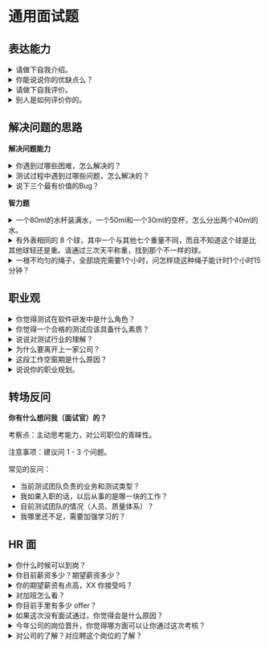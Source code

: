 
# 通用面试题

## 表达能力

<details>
  <summary>请做下自我介绍。</summary>

完整的自我介绍包括姓名、年纪、学历背景、工作经历、特长或优势、工作职责与业绩（整体凝练即可，不必展开说）、管理范围、为什么来面试等。

结束时，有个结束语比如“谢谢”，把提问权还给对方。

考察点： 

- 初步了解面试者，并对面试者做初步判断
- 语言组织和表达能力，条理性、逻辑性

应当做到：

- 时间控制在 1 - 2 分钟。
- 重点放前面阐述（人的注意力一开始会比较集中，也以免被打断来不及说），详略分配得当，过程中注意眼神交流，坐姿/站姿。
- 全神贯注，坚定自信，语速切忌过快或过慢。

应当避免：

- 长篇大论，“背诵式”。
- 不顾面试官反应，一味按照提前准备好的去说。
- “忘词”或者各种情况导致的紧张。

</details>

<details>
  <summary>你能说说你的优缺点么？</summary>

面试前至少准备 3-5 个优点、真实但无碍面试的缺点，另外为每个优缺点找到真实的事例。

提示：

- 优点
    - 学习类
        - 非常喜欢学习
        - 经常思考总结，习惯记笔记
        - 喜欢探寻事情的本质
    - 工作类
    - 生活类
        - 性格很好、脾气好
        - 真诚谦虚
- 缺点
    - 做事比较细心，所以有时会显得没效率
    - 强迫症、追求完美
    - 性格内向、不喜欢交际

应当避免：

- 不要说自己非常严重的毛病（如我做事很不细心），否则 offer 容易没戏。
- 不要强行把优点说成缺点，也不要说自己没缺点。
</details>

<details>
  <summary>请做下自我评价。</summary>


</details>

<details>
  <summary>别人是如何评价你的。</summary>


</details>


## 解决问题的思路

**解决问题能力**

<details>
  <summary>你遇到过哪些困难，怎么解决的？</summary>

考察点：
* 考察个人是否做过真正有压力的事情
* 考察个人面对压力的工作态度是否积极
* 困难的事情是为别人还是为自己



</details>

<details>
  <summary>测试过程中遇到过哪些问题，怎么解决的？</summary>


</details>

<details>
  <summary>说下三个最有价值的Bug？</summary>

考察点：

- 怎么发现的？怎么解决的？怎么预防后续问题？

等价问法：

- 你印象最深的Bug是什么，怎么发现和解决的？
- 遇到的逻辑性最强的一个BUG是什么？

</details>

**智力题**

<details>
  <summary>一个80ml的水杯装满水，一个50ml和一个30ml的空杯，怎么分出两个40ml的水。</summary>

思路：80杯倒满50杯，50杯倒满30杯，剩20ml，重复一次，得到40ml。

具体步骤（数值代表水量，单位ml）：

| 80杯 | 50杯 | 30杯 |
|:-:|:-:|:-:|
| 80 | 0 | 0 |
| 30 | 50 | 0 |
| 30 | 20 | 30 |
| 60 | 20 | 0 |
| 60 | 0 | 20 |
| 10 | 50 | 20 |
| 10 | 40 | 30 |
| 40 | 40 | 0 |

</details>

<details>
  <summary>有外表相同的 8 个球，其中一个与其他七个重量不同，而且不知道这个球是比其他球轻还是重。请通过三次天平称重，找到那个不一样的球。</summary>

给 8 个球分别编号为 1 到 8，记目标球为 X，X 所在的组为目标组，非 X 所在组为对照组。

1. 将八个球分成两组，A 组：1/2/3/4，B组：5/6/7/8。将 A 组再分成两组，A1：1/2，A2：3/4，对 A1 和 A2 称重，如果平衡，则 X 在 B组，否则在 A 组。现在目标组球数等于 4。
2. 从目标组取出两个球，从对照组取出两个球，进行称重。如果一样重，则 X 在目标组剩余的两个球里，否则 X 在刚才取出的两个球里。现在目标组球数等于 2。
3. 从目标组中取出一个球，从对照组取出一个球，进行称重。如果平衡，则 X 为目标组未取出的那个，否则是目标组刚取出的这个。

</details>

<details>
  <summary>一根不均匀的绳子，全部烧完需要1个小时，问怎样烧这种绳子能计时1个小时15分钟？</summary>

解决问题的关键在于如何计时 15 分钟。

注意到这样一个事实，如果同时点燃不均匀绳子的两端，那么所需要的时间为从一端点燃所需时间的一半。推导过程见附录A。

1. 因此要计时 15 分钟，就要从绳子两端同时点燃，但一根完整的绳子即使同时点燃，也只能计时 30 分钟。
2. 为了计时 15 分钟，我们需要一根全部烧完需要 30 分钟的绳子。如果让一根绳子分两次烧，先烧 30 分钟，则绳子的剩余一半烧完刚好也是 30 分钟。
3. 根据第 1 点，我们可以计时 30 分钟。

至此，所有条件都满足了，我们再反推回去。

1. 拿出绳子 A 和 绳子 B，同时点燃 A 的两端和 B 的一端，A 用来计时 30 分钟，B 为了得到烧完需要 30 分钟的绳子。
2. 当绳子 A 烧完，点燃 B 的另一端，计时 15 分钟。
3. 拿出绳子 C，当绳子 B 烧完，同时点燃 C 的两端，计时 30 分钟。


**附录A：同时点燃两端所需时间的推导过程**

已知事实：

假设不均匀绳子的左端为 a，右端为 b，则从 a 到 b 所需要的时间为 60 分钟，记为 a → b = 60。

推导：

1. 一定存在这样的一点 c，位于 a 与 b 之间使得 a → c = 60/2 = 30 且 c → b = 60/2 = 30。
2. 因为 c → b 和 b → c 是完全对等的，所以 b → c = 30。
3. 从 1 和 2 得知，a → c = 30，b → c = 30，又因为 ac + bc = ab，所以如果同时点燃绳子的两端 a 和 b，半小时后刚好烧完整根绳子（同时到达位置 c）。即同时点燃绳子的两端 a 和 b，整根绳子烧完需要的时间为点燃绳子一端所需时间的一半。
4. 将 3 推广到任意长度的不均匀绳子，则同时点燃两端烧完所需时间为从一端点燃所需时间的一半。

</details>

## 职业观

<details>
  <summary>你觉得测试在软件研发中是什么角色？</summary>


</details>

<details>
  <summary>你觉得一个合格的测试应该具备什么素质？</summary>


</details>

<details>
  <summary>说说对测试行业的理解？</summary>


</details>

<details>
  <summary>为什么要离开上一家公司？</summary>


</details>

<details>
  <summary>这段工作空窗期是什么原因？</summary>


</details>

<details>
  <summary>说说你的职业规划。</summary>


</details>

## 转场反问

**你有什么想问我（面试官）的？**

考察点：主动思考能力，对公司职位的青睐性。

注意事项：建议问 1 - 3 个问题。

常见的反问：

- 当前测试团队负责的业务和测试类型？
- 我如果入职的话，以后从事的是哪一块的工作？
- 目前测试团队的情况（人员、质量体系）？
- 我哪里还不足，需要加强学习的？


## HR 面

<details>
  <summary>你什么时候可以到岗？</summary>


</details>

<details>
  <summary>你目前薪资多少？期望薪资多少？</summary>

期望报价：自己的底线加30%，面的好可以加50%。

</details>

<details>
  <summary>你的期望薪资有点高，XX 你接受吗？</summary>

HR 说这话，基本是录用你了。可以根据自己的以往工资和其他 offer 的工资合理进行谈判。

</details>

<details>
  <summary>对加班怎么看？</summary>

等价问法：

- 996 能接受吗？
- 加班能接受吗？

</details>

<details>
  <summary>你目前手里有多少 offer？</summary>

这个如实回答就好，但不要说条件好很多的 offer，否则 HR 会觉得你大概率不会选择自家。

- 有：手里有几个条件相当的 offer。
- 没有：还没有offer，有几家正在面试中，还没回复。

</details>

<details>
  <summary>如果这次没有面试通过，你觉得会是什么原因？</summary>


</details>

<details>
  <summary>今年公司的岗位晋升，你觉得哪方面可以让你通过这次考核？</summary>


</details>

<details>
  <summary>对公司的了解？对应聘这个岗位的了解？</summary>


</details>

